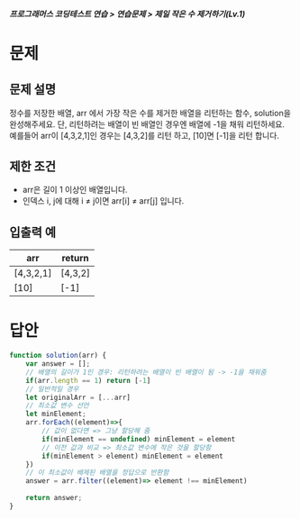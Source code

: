 ##### 프로그래머스 코딩테스트 연습 > 연습문제 > 제일 작은 수 제거하기(Lv.1)

# 문제
## 문제 설명
정수를 저장한 배열, arr 에서 가장 작은 수를 제거한 배열을 리턴하는 함수, solution을 완성해주세요. 단, 리턴하려는 배열이 빈 배열인 경우엔 배열에 -1을 채워 리턴하세요. 예를들어 arr이 [4,3,2,1]인 경우는 [4,3,2]를 리턴 하고, [10]면 [-1]을 리턴 합니다.

## 제한 조건
- arr은 길이 1 이상인 배열입니다.
- 인덱스 i, j에 대해 i ≠ j이면 arr[i] ≠ arr[j] 입니다.

## 입출력 예
|arr	      |return
|-----------|-----------
|[4,3,2,1]	|[4,3,2]
|[10]	      |[-1]

# 답안
```javascript
function solution(arr) {
    var answer = [];
    // 배열의 길이가 1인 경우: 리턴하려는 배열이 빈 배열이 됨 -> -1을 채워줌
    if(arr.length == 1) return [-1]
    // 일반적일 경우
    let originalArr = [...arr]
    // 최소값 변수 선언
    let minElement;
    arr.forEach((element)=>{
        // 값이 없다면 => 그냥 할당해 줌
        if(minElement == undefined) minElement = element  
        // 이전 값과 비교 => 최소값 변수에 작은 것을 할당함
        if(minElement > element) minElement = element
    })
    // 이 최소값이 배제된 배열을 정답으로 반환함
    answer = arr.filter((element)=> element !== minElement)
    
    return answer;
}
```
